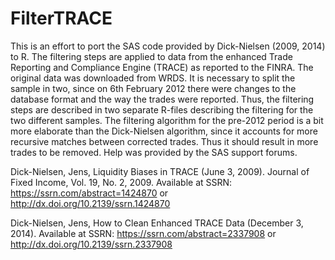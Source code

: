 # FilterTRACE
This is an effort to port the SAS code provided by Dick-Nielsen (2009, 2014) to R. The filtering steps are applied to data from the enhanced Trade Reporting and Compliance Engine (TRACE) as reported to the FINRA. The original data was downloaded from WRDS.
It is necessary to split the sample in two, since on 6th February 2012 there were changes to the database format and the way the trades were reported.
Thus, the filtering steps are described in two separate R-files describing the filtering for the two different samples.
The filtering algorithm for the pre-2012 period is a bit more elaborate than the Dick-Nielsen algorithm, since it accounts for more recursive matches between corrected trades. Thus it should result in more trades to be removed.
Help was provided by the SAS support forums.

Dick-Nielsen, Jens, Liquidity Biases in TRACE (June 3, 2009). Journal of Fixed Income, Vol. 19, No. 2, 2009. Available at SSRN: https://ssrn.com/abstract=1424870 or http://dx.doi.org/10.2139/ssrn.1424870 

Dick-Nielsen, Jens, How to Clean Enhanced TRACE Data (December 3, 2014). Available at SSRN: https://ssrn.com/abstract=2337908 or http://dx.doi.org/10.2139/ssrn.2337908 
 
